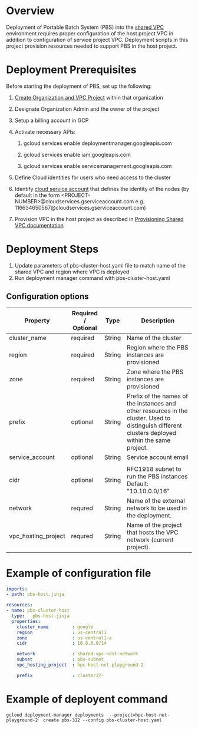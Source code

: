 Overview
========

Deployment of Portable Batch System (PBS) into the [shared VPC](https://cloud.google.com/vpc/docs/shared-vpc) environment requires proper configuration of the host project VPC in addition to configuration of service project VPC. Deployment scripts in this project provision resources needed to support PBS in the host project. 

  
Deployment Prerequisites
========================

Before starting the deployment of PBS, set up the following:

1.  [Create Organization and VPC
    Project](https://cloud.google.com/resource-manager/docs/creating-managing-organization)
    within that organization

2.  Designate Organization Admin and the owner of the project

3.  Setup a billing account in GCP

4.  Activate necessary APIs:

    1.  gcloud services enable deploymentmanager.googleapis.com

    2.  gcloud services enable iam.googleapis.com

    3.  gcloud services enable servicemanagement.googleapis.com

5.  Define Cloud identities for users who need access to the cluster

6.  Identify [cloud service
    account](https://cloud.google.com/resource-manager/docs/access-control-proj)
    that defines the identity of the nodes (by default in the form
    \<PROJECT-NUMBER\>\@cloudservices.gserviceaccount.com e.g.
    116634650567\@cloudservices.gserviceaccount.com)
6. Provision VPC in the host project as described in [Provisioning Shared VPC documentation](https://cloud.google.com/vpc/docs/provisioning-shared-vpc)

Deployment Steps
================

1.  Update parameters of pbs-cluster-host.yaml file to match name of the shared VPC and region where VPC is deployed
2.  Run deployment manager command with pbs-cluster-host.yaml

Configuration options
---------------------

| Property          | Required / Optional | Type    | Description                                                                                                                                       |
|-------------------|---------------------|---------|---------------------------------------------------------------------------------------------------------------------------------------------------|
| cluster_name      | required            | String  | Name of the cluster                                                                                                                               |
| region            | required            | String  | Region where the PBS instances are provisioned                                                                                                    |
| zone              | required            | String  | Zone where the PBS instances are provisioned                                                                                                   |
| prefix            | optional            | String  | Prefix of the names of the instances and other resources in the cluster. Used to distinguish different clusters deployed within the same project. |
| service_account   | optional            | String  | Service account email 
                    |
| cidr                | optional          | String  | RFC1918 subnet to run the PBS instances Default: "10.10.0.0/16"                                                                                |
| network             | requred           | String  | Name of the external network to be used in the deployment.                                                                                          |
| vpc_hosting_project | requred           | String  | Name of the project that hosts the VPC network (current project).                                                                                   |

Example of configuration file
==================================

```yaml
imports:
- path: pbs-host.jinja

resources:
- name: pbs-cluster-host
  type:   pbs-host.jinja
  properties:
    cluster_name         : google
    region               : us-central1
    zone                 : us-central1-a
    cidr                 : 10.8.0.0/14

    network              : shared-vpc-host-network
    subnet               : pbs-subnet
    vpc_hosting_project  : hpc-host-net-playground-2

    prefix               : cluster37-
```


Example of deployent command
==================================
```
gcloud deployment-manager deployments  --project=hpc-host-net-playground-2  create pbs-312 --config pbs-cluster-host.yaml
```
